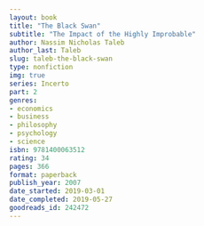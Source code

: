 ```yaml
---
layout: book
title: "The Black Swan"
subtitle: "The Impact of the Highly Improbable"
author: Nassim Nicholas Taleb
author_last: Taleb
slug: taleb-the-black-swan
type: nonfiction
img: true
series: Incerto
part: 2
genres:
- economics
- business
- philosophy
- psychology
- science
isbn: 9781400063512
rating: 34
pages: 366
format: paperback
publish_year: 2007
date_started: 2019-03-01
date_completed: 2019-05-27
goodreads_id: 242472
---
```

